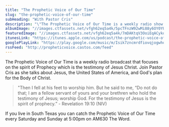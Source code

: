 ```yaml
---
title: "The Prophetic Voice of Our Time"
slug: "the-prophetic-voice-of-our-time"
subHeading: "With Pastor Cris"
description: "\"The Prophetic Voice of Our Time is a weekly radio show hosted by Pastor Cristina Sosso. It airs every weekend on AM 630 the Word in South Texas. Join Pastor Cris as she covers a wide range of topics including: The United States of America, prophecy, developing a relationship with Jesus and more.\""
albumImage: "//images.ctfassets.net/vfgh62eq5a4k/5pcTFnzW92wMi88y6OY0YU/261f0f4d99d41206fb9da9d7d97d86d1/download.jpg"
featuredImage: "//images.ctfassets.net/vfgh62eq5a4k/7mDAKtqV3OoiEqACykoIa6/4a6d3277b9deb857b30f5735771303fa/59de700b69f6bf000143ec7d_IMG_4878-as-Smart-Object-1-smaller-compressor.jpg"
itunesLink: "https://itunes.apple.com/us/podcast/the-prophetic-voice-of-our-time/id1036387563"
googlePlayLink: "https://play.google.com/music/m/Isik7zncmrdfiovqjogwhofpnam?t=The_Prophetic_Voice_of_Our_Time"
rssFeed: "http://propheticvoice.castos.com/feed"
---
```

The Prophetic Voice of Our Time is a weekly radio broadcast that focuses on the spirit of Prophecy which is the testimony of Jesus Christ. Join Pastor Cris as she talks about Jesus, the United States of America, and God's plan for the Body of Christ.

> "Then I fell at his feet to worship him. But he said to me, “Do not do that; I am a fellow servant of yours and your brethren who hold the testimony of Jesus; worship God. For the testimony of Jesus is the spirit of prophecy.” - Revelation 19:10 (NIV)

If you live in South Texas you can catch the Prophetic Voice of Our Time every Saturday and Sunday at 5:00pm on AM630 The Word.


